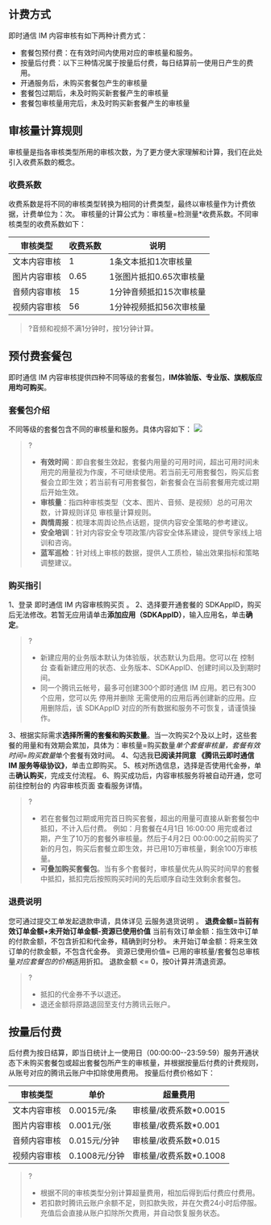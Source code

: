 ## 计费方式
即时通信 IM 内容审核有如下两种计费方式：
- 套餐包预付费：在有效时间内使用对应的审核量和服务。
- 按量后付费：以下三种情况属于按量后付费，每日结算前一使用日产生的费用。
 - 开通服务后，未购买套餐包产生的审核量
 - 套餐包过期后，未及时购买新套餐产生的审核量
 - 套餐包审核量用完后，未及时购买新套餐产生的审核量

## 审核量计算规则
审核量是指各审核类型所用的审核次数，为了更方便大家理解和计算，我们在此处引入收费系数的概念。

### 收费系数
收费系数是将不同的审核类型转换为相同的计费类型，最终以审核量作为计费依据，计费单位为：次。
审核量的计算公式为：审核量=检测量*收费系数。不同审核类型的收费系数如下：

| 审核类型   | 收费系数 | 说明             |
| ------ | ---- | -------------- |
| 文本内容审核 | 1    | 1条文本抵扣1次审核量    |
| 图片内容审核 | 0.65 | 1张图片抵扣0.65次审核量 |
| 音频内容审核 | 15   | 1分钟音频抵扣15次审核量  |
| 视频内容审核 | 56   | 1分钟视频抵扣56次审核量  |

>?音频和视频不满1分钟时，按1分钟计算。

## 预付费套餐包
即时通信 IM 内容审核提供四种不同等级的套餐包，**IM体验版、专业版、旗舰版应用均可购买**。
### 套餐包介绍
不同等级的套餐包含不同的审核量和服务。具体内容如下：
![](https://qcloudimg.tencent-cloud.cn/raw/6274e02592fae9468a5cf4e77ab04003.png)

>?
>- **有效时间**：即自套餐生效起，套餐内用量的可用时间，超出可用时间未用完的用量视为作废，不可继续使用。若当前无可用套餐包，购买后套餐会立即生效；若当前有可用套餐包，新套餐会在当前套餐用完或过期后开始生效。
>- **审核量**：指四种审核类型（文本、图片、音频、是视频）总的可用次数，计算规则详见 审核量计算规则。
>- **舆情周报**：梳理本周舆论热点话题，提供内容安全策略的参考建议。
>- **安全培训**：针对内容安全专项政策/内容安全体系建设，提供专家线上培训和咨询。
>- **蓝军巡检**：针对线上审核的数据，提供人工质检，输出效果指标和策略调整建议。


### 购买指引
1、登录 即时通信 IM 内容审核购买页 。
2、选择要开通套餐的 SDKAppID，购买后无法修改。若暂无应用请单击**添加应用（SDKAppID）**，输入应用名，单击**确定**。
>?
>- 新建应用的业务版本默认为体验版，状态默认为启用。您可以在 控制台 查看新建应用的状态、业务版本、SDKAppID、创建时间以及到期时间。
>- 同一个腾讯云帐号，最多可创建300个即时通信 IM 应用。若已有300个应用，您可以先 停用并删除 无需使用的应用后再创建新的应用。应用删除后，该 SDKAppID 对应的所有数据和服务不可恢复，请谨慎操作。

3、根据实际需求**选择所需的套餐和购买数量**。当一次购买2个及以上时，这些套餐的用量和有效期会累加，具体为：审核量=购买数量*单个套餐审核量，套餐有效时间=购买数量*单个套餐有效时间。
4、勾选我**已阅读并同意 《腾讯云即时通信 IM 服务等级协议》**，单击立即购买。
5、核对所选信息，选择是否使用代金券，单击**确认购买**，完成支付流程。
6、购买成功后，内容审核服务将被自动开通，您可前往控制台的 内容审核页面 查看服务详情。
>?
>- 若在套餐包过期或用完首日购买套餐，超出的用量可直接从新套餐包中抵扣，不计入后付费。
例如：月套餐在4月1日 16:00:00 用完或者过期，产生了10万的套餐外审核量。然后于4月2日 00:00:00之前购买了新的月包，购买后套餐立即生效，并已用10万审核量，剩余100万审核量。
>- **可叠加购买套餐包**。当有多个套餐时，审核量优先从购买时间早的套餐中抵扣，抵扣完后按照购买时间的先后顺序自动生效剩余套餐包。

### 退费说明
您可通过提交工单发起退款申请，具体详见 云服务退货说明 。
**退费金额=当前有效订单金额+未开始订单金额-资源已使用价值**
当前有效订单金额：指生效中订单的付款金额，不包含折扣和代金券，精确到时分秒。
未开始订单金额：将来生效订单的付款金额，不包含代金券。
资源已使用价值= 已用的审核量/套餐包总审核量*对应套餐包的价格*适用折扣。
退款金额 <= 0，按0计算并清退资源。
>?
>- 抵扣的代金券不予以退还。
>- 退还金额将原路退回至支付方腾讯云账户。


## 按量后付费
后付费为按日结算，即当日统计上一使用日（00:00:00--23:59:59）服务开通状态下未购买套餐包或超出套餐包所产生的审核量，并根据按量后付费的计费规则，从账号对应的腾讯云账户中扣除使用费用。
按量后付费价格如下：

| 审核类型   | 单价         | 超量费用             |
| ------ | ---------- | ---------------- |
| 文本内容审核 | 0.0015元/条  | 审核量/收费系数\*0.0015 |
| 图片内容审核 | 0.001元/张   | 审核量/收费系数\*0.001  |
| 音频内容审核 | 0.015元/分钟  | 审核量/收费系数\*0.015  |
| 视频内容审核 | 0.1008元/分钟 | 审核量/收费系数\*0.1008 |

>?
>- 根据不同的审核类型分别计算超量费用，相加后得到后付费应付费用。
>- 若扣款时腾讯云账户余额不足，则扣款失败，并在欠费24小时后停服。充值后会直接从账户扣除所欠费用，并自动恢复服务状态。
